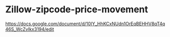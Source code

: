 # Zillow-zipcode-price-movement

https://docs.google.com/document/d/10IY_HhKCxNUdn1OrEqBEHHV8qT4q46S_WcZvIkx3194/edit
